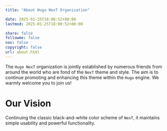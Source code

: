 ```yaml
---
title: "About Hugo NexT Organization"

date: 2025-01-25T18:00:52+08:00
lastmod: 2025-01-25T18:00:52+08:00

share: false
followme: false
nav: false
copyright: false
url: about.html
---
```


The `Hugo NexT` organization is jointly established by numerous friends from around the world who are fond of the `NexT` theme and style. The aim is to continue promoting and enhancing this theme within the `Hugo` engine. We warmly welcome you to join us!

# Our Vision

Continuing the classic black-and-white color scheme of `NexT`, it maintains simple usability and powerful functionality.

